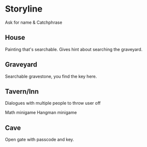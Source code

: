 # Storyline

Ask for name & Catchphrase

## House
Painting that's searchable. Gives hint about searching the graveyard.

## Graveyard
Searchable gravestone, you find the key here.

## Tavern/Inn
Dialogues with multiple people to throw user off

Math minigame
Hangman minigame


## Cave

Open gate with passcode and key.